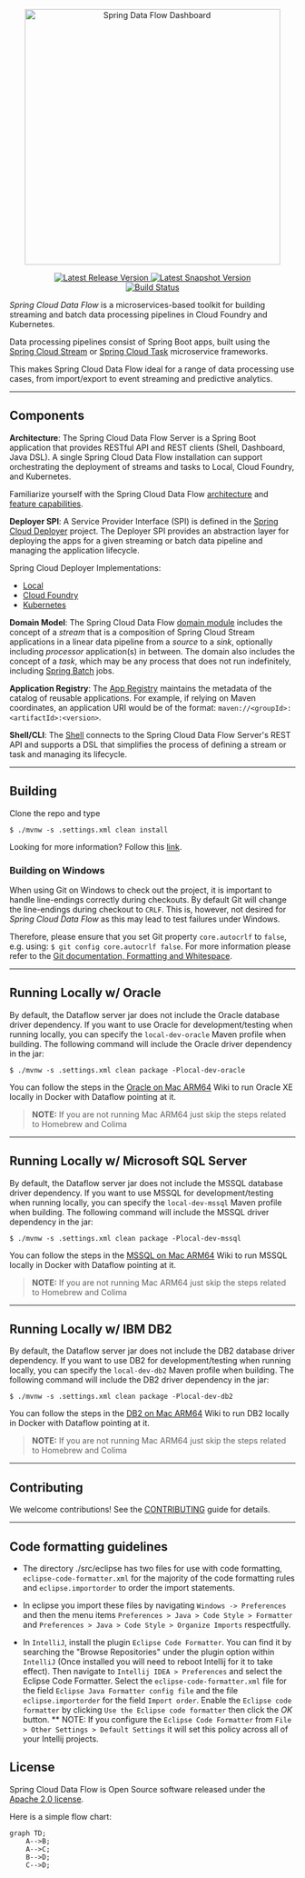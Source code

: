 <p align="center">
  <a href="https://dataflow.spring.io/">
    <img alt="Spring Data Flow Dashboard" title="Spring Data Flow" src="https://i.imgur.com/hpeKaRk.png" width="450" />
  </a>
</p>

<p align="center">
  <a href="https://dataflow.spring.io/getting-started/">
    <img src="https://spring.io/badges/spring-cloud-dataflow/ga.svg"
         alt="Latest Release Version" />
  </a>
  <a href="https://dataflow.spring.io/getting-started/">
    <img src="https://spring.io/badges/spring-cloud-dataflow/snapshot.svg"
         alt="Latest Snapshot Version" />
  </a>
  <br>
  <a href="https://build.spring.io/browse/SCD-BMASTER">
    <img src="https://build.spring.io/plugins/servlet/wittified/build-status/SCD-BMASTER"
         alt="Build Status" />
  </a>
</p>

*Spring Cloud Data Flow* is a microservices-based toolkit for building streaming and batch data processing pipelines in
Cloud Foundry and Kubernetes.

Data processing pipelines consist of Spring Boot apps, built using the [Spring Cloud Stream](https://github.com/spring-cloud/spring-cloud-stream)
or [Spring Cloud Task](https://github.com/spring-cloud/spring-cloud-task) microservice frameworks. 

This makes Spring Cloud Data Flow ideal for a range of data processing use cases, from import/export to event streaming
and predictive analytics.

----

## Components

**Architecture**: The Spring Cloud Data Flow Server is a Spring Boot application that provides RESTful API and REST clients
(Shell, Dashboard, Java DSL).
A single Spring Cloud Data Flow installation can support orchestrating the deployment of streams and tasks to Local,
Cloud Foundry, and Kubernetes.

Familiarize yourself with the Spring Cloud Data Flow [architecture](https://dataflow.spring.io/docs/concepts/architecture/)
and [feature capabilities](https://dataflow.spring.io/features/).

**Deployer SPI**: A Service Provider Interface (SPI) is defined in the [Spring Cloud Deployer](https://github.com/spring-cloud/spring-cloud-deployer)
project. The Deployer SPI provides an abstraction layer for deploying the apps for a given streaming or batch data pipeline
and managing the application lifecycle.

Spring Cloud Deployer Implementations:

* [Local](https://github.com/spring-cloud/spring-cloud-deployer-local)
* [Cloud Foundry](https://github.com/spring-cloud/spring-cloud-deployer-cloudfoundry)
* [Kubernetes](https://github.com/spring-cloud/spring-cloud-deployer-kubernetes)

**Domain Model**: The Spring Cloud Data Flow [domain module](https://github.com/spring-cloud/spring-cloud-dataflow/tree/master/spring-cloud-dataflow-core)
includes the concept of a *stream* that is a composition of Spring Cloud Stream applications in a linear data pipeline
from a *source* to a *sink*, optionally including *processor* application(s) in between. The domain also includes the
concept of a *task*, which may be any process that does not run indefinitely, including [Spring Batch](https://github.com/spring-projects/spring-batch)
jobs.

**Application Registry**: The [App Registry](https://github.com/spring-cloud/spring-cloud-dataflow/tree/master/spring-cloud-dataflow-registry)
maintains the metadata of the catalog of reusable applications.
For example, if relying on Maven coordinates, an application URI would be of the format:
`maven://<groupId>:<artifactId>:<version>`.

**Shell/CLI**: The [Shell](https://github.com/spring-cloud/spring-cloud-dataflow/tree/master/spring-cloud-dataflow-shell)
connects to the Spring Cloud Data Flow Server's REST API and supports a DSL that simplifies the process of defining a
stream or task and managing its lifecycle.

----

## Building

Clone the repo and type 

    $ ./mvnw -s .settings.xml clean install 

Looking for more information? Follow this [link](https://github.com/spring-cloud/spring-cloud-dataflow/blob/master/spring-cloud-dataflow-docs/src/main/asciidoc/appendix-building.adoc).

### Building on Windows

When using Git on Windows to check out the project, it is important to handle line-endings correctly during checkouts.
By default Git will change the line-endings during checkout to `CRLF`. This is, however, not desired for _Spring Cloud Data Flow_
as this may lead to test failures under Windows.

Therefore, please ensure that you set Git property `core.autocrlf` to `false`, e.g. using: `$ git config core.autocrlf false`.
For more information please refer to the [Git documentation, Formatting and Whitespace](https://git-scm.com/book/en/v2/Customizing-Git-Git-Configuration).

----

## Running Locally w/ Oracle 
By default, the Dataflow server jar does not include the Oracle database driver dependency.
If you want to use Oracle for development/testing when running locally, you can specify the `local-dev-oracle` Maven profile when building.
The following command will include the Oracle driver dependency in the jar:
```
$ ./mvnw -s .settings.xml clean package -Plocal-dev-oracle
```
You can follow the steps in the [Oracle on Mac ARM64](https://github.com/spring-cloud/spring-cloud-dataflow/wiki/Oracle-on-Mac-ARM64#run-container-in-docker) Wiki to run Oracle XE locally in Docker with Dataflow pointing at it.

> **NOTE:** If you are not running Mac ARM64 just skip the steps related to Homebrew and Colima 

----

## Running Locally w/ Microsoft SQL Server
By default, the Dataflow server jar does not include the MSSQL database driver dependency.
If you want to use MSSQL for development/testing when running locally, you can specify the `local-dev-mssql` Maven profile when building.
The following command will include the MSSQL driver dependency in the jar:
```
$ ./mvnw -s .settings.xml clean package -Plocal-dev-mssql
```
You can follow the steps in the [MSSQL on Mac ARM64](https://github.com/spring-cloud/spring-cloud-dataflow/wiki/MSSQL-on-Mac-ARM64#running-dataflow-locally-against-mssql) Wiki to run MSSQL locally in Docker with Dataflow pointing at it.

> **NOTE:** If you are not running Mac ARM64 just skip the steps related to Homebrew and Colima

----

## Running Locally w/ IBM DB2
By default, the Dataflow server jar does not include the DB2 database driver dependency.
If you want to use DB2 for development/testing when running locally, you can specify the `local-dev-db2` Maven profile when building.
The following command will include the DB2 driver dependency in the jar:
```
$ ./mvnw -s .settings.xml clean package -Plocal-dev-db2
```
You can follow the steps in the [DB2 on Mac ARM64](https://github.com/spring-cloud/spring-cloud-dataflow/wiki/DB2-on-Mac-ARM64#running-dataflow-locally-against-db2) Wiki to run DB2 locally in Docker with Dataflow pointing at it.

> **NOTE:** If you are not running Mac ARM64 just skip the steps related to Homebrew and Colima

----

## Contributing

We welcome contributions! See the [CONTRIBUTING](./CONTRIBUTING.adoc) guide for details.

----

## Code formatting guidelines

* The directory ./src/eclipse has two files for use with code formatting, `eclipse-code-formatter.xml` for the majority of the code formatting rules and `eclipse.importorder` to order the import statements.

* In eclipse you import these files by navigating `Windows -> Preferences` and then the menu items `Preferences > Java > Code Style > Formatter` and `Preferences > Java > Code Style > Organize Imports` respectfully.

* In `IntelliJ`, install the plugin `Eclipse Code Formatter`.  You can find it by searching the "Browse Repositories" under the plugin option within `IntelliJ` (Once installed you will need to reboot Intellij for it to take effect).
Then navigate to `Intellij IDEA > Preferences` and select the Eclipse Code Formatter.  Select the `eclipse-code-formatter.xml` file for the field `Eclipse Java Formatter config file` and the file `eclipse.importorder` for the field `Import order`.
Enable the `Eclipse code formatter` by clicking `Use the Eclipse code formatter` then click the *OK* button.
** NOTE: If you configure the `Eclipse Code Formatter` from `File > Other Settings > Default Settings` it will set this policy across all of your Intellij projects.

## License

Spring Cloud Data Flow is Open Source software released under the [Apache 2.0 license](https://www.apache.org/licenses/LICENSE-2.0.html).

Here is a simple flow chart:

```mermaid
graph TD;
    A-->B;
    A-->C;
    B-->D;
    C-->D;
```
